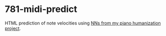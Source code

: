 # 781-midi-predict
HTML prediction of note velocities using [NNs from my piano humanization project](https://github.com/aleathwick/781-piano-autoencoder).
